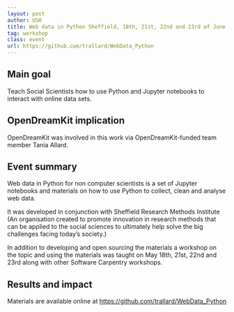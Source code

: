 ```yaml
---
layout: post
author: USH
title: Web data in Python Sheffield, 18th, 21st, 22nd and 23rd of June 2018
tag: workshop
class: event
url: https://github.com/trallard/WebData_Python
---
```


## Main goal

 Teach Social Scientists how to use Python and Jupyter notebooks to interact with online data sets.

## OpenDreamKit implication

 OpenDreamKit was involved in this work via OpenDreamKit-funded team member Tania Allard.

## Event summary



Web data in Python for non computer scientists is a set of Jupyter notebooks and materials on how to use Python to collect, clean and analyse web data.

 It was developed in conjunction with Sheffield Research Methods Institute (An organisation created to promote innovation in research methods that can be applied to the social sciences to ultimately help solve the big challenges facing today’s society.)

In addition to developing and open sourcing the materials a workshop on the topic and using the materials was taught on May 18th, 21st, 22nd and 23rd along with other Software Carpentry workshops.

## Results and impact

 Materials are available online at https://github.com/trallard/WebData_Python


